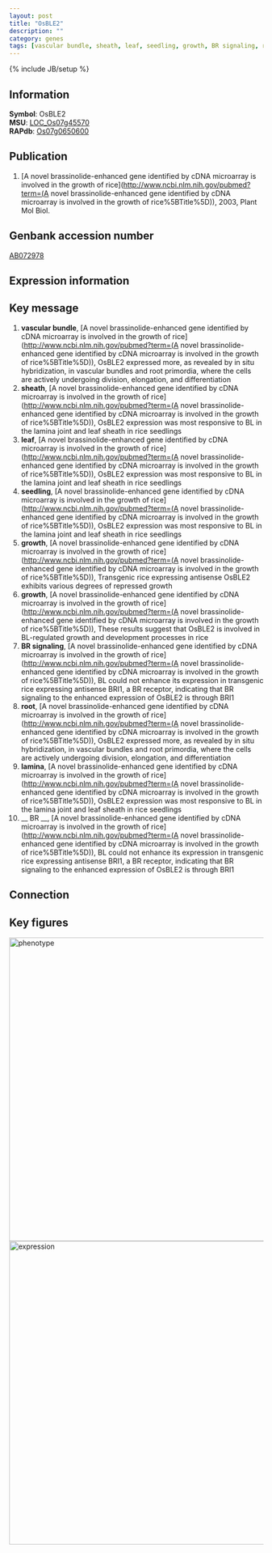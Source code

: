 ```yaml
---
layout: post
title: "OsBLE2"
description: ""
category: genes
tags: [vascular bundle, sheath, leaf, seedling, growth, BR signaling, root, lamina,  BR , Gene]
---
```

{% include JB/setup %}

## Information
__Symbol__: OsBLE2  
__MSU__: [LOC_Os07g45570](http://rice.plantbiology.msu.edu/cgi-bin/ORF_infopage.cgi?orf=LOC_Os07g45570)  
__RAPdb__: [Os07g0650600](http://rapdb.dna.affrc.go.jp/viewer/gbrowse_details/irgsp1?name=Os07g0650600)  

## Publication
1. [A novel brassinolide-enhanced gene identified by cDNA microarray is involved in the growth of rice](http://www.ncbi.nlm.nih.gov/pubmed?term=(A novel brassinolide-enhanced gene identified by cDNA microarray is involved in the growth of rice%5BTitle%5D)), 2003, Plant Mol Biol.

## Genbank accession number
[AB072978](http://www.ncbi.nlm.nih.gov/nuccore/AB072978)

## Expression information

## Key message
1. __vascular bundle__, [A novel brassinolide-enhanced gene identified by cDNA microarray is involved in the growth of rice](http://www.ncbi.nlm.nih.gov/pubmed?term=(A novel brassinolide-enhanced gene identified by cDNA microarray is involved in the growth of rice%5BTitle%5D)),  OsBLE2 expressed more, as revealed by in situ hybridization, in vascular bundles and root primordia, where the cells are actively undergoing division, elongation, and differentiation
2. __sheath__, [A novel brassinolide-enhanced gene identified by cDNA microarray is involved in the growth of rice](http://www.ncbi.nlm.nih.gov/pubmed?term=(A novel brassinolide-enhanced gene identified by cDNA microarray is involved in the growth of rice%5BTitle%5D)),  OsBLE2 expression was most responsive to BL in the lamina joint and leaf sheath in rice seedlings
3. __leaf__, [A novel brassinolide-enhanced gene identified by cDNA microarray is involved in the growth of rice](http://www.ncbi.nlm.nih.gov/pubmed?term=(A novel brassinolide-enhanced gene identified by cDNA microarray is involved in the growth of rice%5BTitle%5D)),  OsBLE2 expression was most responsive to BL in the lamina joint and leaf sheath in rice seedlings
4. __seedling__, [A novel brassinolide-enhanced gene identified by cDNA microarray is involved in the growth of rice](http://www.ncbi.nlm.nih.gov/pubmed?term=(A novel brassinolide-enhanced gene identified by cDNA microarray is involved in the growth of rice%5BTitle%5D)),  OsBLE2 expression was most responsive to BL in the lamina joint and leaf sheath in rice seedlings
5. __growth__, [A novel brassinolide-enhanced gene identified by cDNA microarray is involved in the growth of rice](http://www.ncbi.nlm.nih.gov/pubmed?term=(A novel brassinolide-enhanced gene identified by cDNA microarray is involved in the growth of rice%5BTitle%5D)),  Transgenic rice expressing antisense OsBLE2 exhibits various degrees of repressed growth
6. __growth__, [A novel brassinolide-enhanced gene identified by cDNA microarray is involved in the growth of rice](http://www.ncbi.nlm.nih.gov/pubmed?term=(A novel brassinolide-enhanced gene identified by cDNA microarray is involved in the growth of rice%5BTitle%5D)),  These results suggest that OsBLE2 is involved in BL-regulated growth and development processes in rice
7. __BR signaling__, [A novel brassinolide-enhanced gene identified by cDNA microarray is involved in the growth of rice](http://www.ncbi.nlm.nih.gov/pubmed?term=(A novel brassinolide-enhanced gene identified by cDNA microarray is involved in the growth of rice%5BTitle%5D)),  BL could not enhance its expression in transgenic rice expressing antisense BRI1, a BR receptor, indicating that BR signaling to the enhanced expression of OsBLE2 is through BRI1
8. __root__, [A novel brassinolide-enhanced gene identified by cDNA microarray is involved in the growth of rice](http://www.ncbi.nlm.nih.gov/pubmed?term=(A novel brassinolide-enhanced gene identified by cDNA microarray is involved in the growth of rice%5BTitle%5D)),  OsBLE2 expressed more, as revealed by in situ hybridization, in vascular bundles and root primordia, where the cells are actively undergoing division, elongation, and differentiation
9. __lamina__, [A novel brassinolide-enhanced gene identified by cDNA microarray is involved in the growth of rice](http://www.ncbi.nlm.nih.gov/pubmed?term=(A novel brassinolide-enhanced gene identified by cDNA microarray is involved in the growth of rice%5BTitle%5D)),  OsBLE2 expression was most responsive to BL in the lamina joint and leaf sheath in rice seedlings
10. __ BR __, [A novel brassinolide-enhanced gene identified by cDNA microarray is involved in the growth of rice](http://www.ncbi.nlm.nih.gov/pubmed?term=(A novel brassinolide-enhanced gene identified by cDNA microarray is involved in the growth of rice%5BTitle%5D)),  BL could not enhance its expression in transgenic rice expressing antisense BRI1, a BR receptor, indicating that BR signaling to the enhanced expression of OsBLE2 is through BRI1

## Connection

## Key figures
<img src="http://ricencode.github.io/images/OsBLE2.pheno.png" alt="phenotype"  style="width: 600px;"/>

<img src="http://ricencode.github.io/images/OsBLE2.exp.png" alt="expression"  style="width: 600px;"/>


